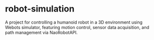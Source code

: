 # robot-simulation
A project for controlling a humanoid robot in a 3D environment using Webots simulator, featuring motion control, sensor data acquisition, and path management via NaoRobotAPI.
